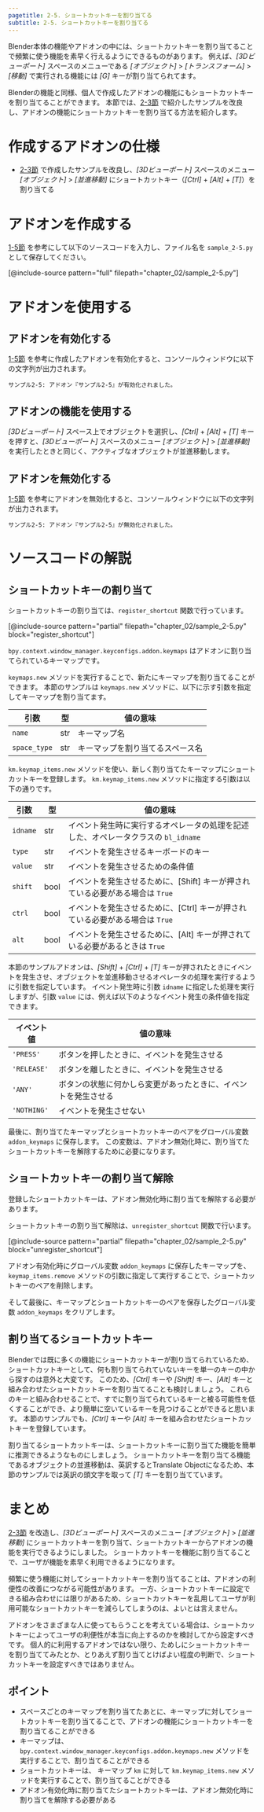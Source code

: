 ```yaml
---
pagetitle: 2-5. ショートカットキーを割り当てる
subtitle: 2-5. ショートカットキーを割り当てる
---
```


Blender本体の機能やアドオンの中には、ショートカットキーを割り当てることで頻繁に使う機能を素早く行えるようにできるものがあります。
例えば、*[3Dビューポート]* スペースのメニューである *[オブジェクト]* > *[トランスフォーム]* > *[移動]* で実行される機能には *[G]* キーが割り当てられてます。

Blenderの機能と同様、個人で作成したアドオンの機能にもショートカットキーを割り当てることができます。
本節では、[2-3節](03_Use_Operator_Property.html) で紹介したサンプルを改良し、アドオンの機能にショートカットキーを割り当てる方法を紹介します。


# 作成するアドオンの仕様

* [2-3節](03_Use_Operator_Property.html) で作成したサンプルを改良し、*[3Dビューポート]* スペースのメニュー *[オブジェクト]* > *[並進移動]* にショートカットキー（*[Ctrl]* + *[Alt]* + *[T]*）を割り当てる


# アドオンを作成する

[1-5節](../chapter_01/05_Install_own_Add-on.html) を参考にして以下のソースコードを入力し、ファイル名を `sample_2-5.py` として保存してください。

[@include-source pattern="full" filepath="chapter_02/sample_2-5.py"]


# アドオンを使用する

## アドオンを有効化する

[1-5節](../chapter_01/05_Install_own_Add-on.html) を参考に作成したアドオンを有効化すると、コンソールウィンドウに以下の文字列が出力されます。

```
サンプル2-5: アドオン『サンプル2-5』が有効化されました。
```


## アドオンの機能を使用する

*[3Dビューポート]* スペース上でオブジェクトを選択し、*[Ctrl]* + *[Alt]* + *[T]* キーを押すと、*[3Dビューポート]* スペースのメニュー *[オブジェクト]* > *[並進移動]* を実行したときと同じく、アクティブなオブジェクトが並進移動します。


## アドオンを無効化する

[1-5節](../chapter_01/05_Install_own_Add-on.html) を参考にアドオンを無効化すると、コンソールウィンドウに以下の文字列が出力されます。

```
サンプル2-5: アドオン『サンプル2-5』が無効化されました。
```


# ソースコードの解説

## ショートカットキーの割り当て

ショートカットキーの割り当ては、`register_shortcut` 関数で行っています。

[@include-source pattern="partial" filepath="chapter_02/sample_2-5.py" block="register_shortcut"]

`bpy.context.window_manager.keyconfigs.addon.keymaps` はアドオンに割り当てられているキーマップです。

`keymaps.new` メソッドを実行することで、新たにキーマップを割り当てることができます。
本節のサンプルは `keymaps.new` メソッドに、以下に示す引数を指定してキーマップを割り当てます。

|引数|型|値の意味|
|---|---|---|
|`name`|str|キーマップ名|
|`space_type`|str|キーマップを割り当てるスペース名|

`km.keymap_items.new` メソッドを使い、新しく割り当てたキーマップにショートカットキーを登録します。
`km.keymap_items.new` メソッドに指定する引数は以下の通りです。

|引数|型|値の意味|
|---|---|---|
|`idname`|str|イベント発生時に実行するオペレータの処理を記述した、オペレータクラスの `bl_idname`|
|`type`|str|イベントを発生させるキーボードのキー|
|`value`|str|イベントを発生させるための条件値|
|`shift`|bool|イベントを発生させるために、[Shift] キーが押されている必要がある場合は `True`|
|`ctrl`|bool|イベントを発生させるために、[Ctrl] キーが押されている必要がある場合は `True`|
|`alt`|bool|イベントを発生させるために、[Alt] キーが押されている必要があるときは `True`|

本節のサンプルアドオンは、*[Shift]* + *[Ctrl]* + *[T]* キーが押されたときにイベントを発生させ、オブジェクトを並進移動させるオペレータの処理を実行するように引数を指定しています。
イベント発生時に引数 `idname` に指定した処理を実行しますが、引数 `value` には、例えば以下のようなイベント発生の条件値を指定できます。

|イベント値|値の意味|
|---|---|
|`'PRESS'`|ボタンを押したときに、イベントを発生させる|
|`'RELEASE'`|ボタンを離したときに、イベントを発生させる|
|`'ANY'`|ボタンの状態に何かしら変更があったときに、イベントを発生させる|
|`'NOTHING'`|イベントを発生させない|

最後に、割り当てたキーマップとショートカットキーのペアをグローバル変数 `addon_keymaps` に保存します。
この変数は、アドオン無効化時に、割り当てたショートカットキーを解除するために必要になります。


## ショートカットキーの割り当て解除

登録したショートカットキーは、アドオン無効化時に割り当てを解除する必要があります。

ショートカットキーの割り当て解除は、`unregister_shortcut` 関数で行います。

[@include-source pattern="partial" filepath="chapter_02/sample_2-5.py" block="unregister_shortcut"]


アドオン有効化時にグローバル変数 `addon_keymaps` に保存したキーマップを、`keymap_items.remove` メソッドの引数に指定して実行することで、ショートカットキーのペアを削除します。

そして最後に、キーマップとショートカットキーのペアを保存したグローバル変数 `addon_keymaps` をクリアします。


## 割り当てるショートカットキー

Blenderでは既に多くの機能にショートカットキーが割り当てられているため、ショートカットキーとして、何も割り当てられていないキーを単一のキーの中から探すのは意外と大変です。
このため、*[Ctrl]* キーや *[Shift]* キー、*[Alt]* キーと組み合わせたショートカットキーを割り当てることも検討しましょう。
これらのキーと組み合わせることで、すでに割り当てられているキーと被る可能性を低くすることができ、より簡単に空いているキーを見つけることができると思います。
本節のサンプルでも、*[Ctrl]* キーや *[Alt]* キーを組み合わせたショートカットキーを登録しています。

割り当てるショートカットキーは、ショートカットキーに割り当てた機能を簡単に推測できるようなものにしましょう。
ショートカットキーを割り当てる機能であるオブジェクトの並進移動は、英訳するとTranslate Objectになるため、本節のサンプルでは英訳の頭文字を取って *[T]* キーを割り当てています。


# まとめ

[2-3節](03_Use_Operator_Property.html) を改造し、*[3Dビューポート]* スペースのメニュー *[オブジェクト]* > *[並進移動]* にショートカットキーを割り当て、ショートカットキーからアドオンの機能を実行できるようにしました。
ショートカットキーを機能に割り当てることで、ユーザが機能を素早く利用できるようになります。

頻繁に使う機能に対してショートカットキーを割り当てることは、アドオンの利便性の改善につながる可能性があります。
一方、ショートカットキーに設定できる組み合わせには限りがあるため、ショートカットキーを乱用してユーザが利用可能なショートカットキーを減らしてしまうのは、よいとは言えません。

アドオンをさまざまな人に使ってもらうことを考えている場合は、ショートカットキーによってユーザの利便性が本当に向上するのかを検討してから設定すべきです。
個人的に利用するアドオンではない限り、ためしにショートカットキーを割り当ててみたとか、とりあえず割り当てとけばよい程度の判断で、ショートカットキーを設定すべきではありません。


## ポイント

* スペースごとのキーマップを割り当てたあとに、キーマップに対してショートカットキーを割り当てることで、アドオンの機能にショートカットキーを割り当てることができる
* キーマップは、`bpy.context.window_manager.keyconfigs.addon.keymaps.new` メソッドを実行することで、割り当てることができる
* ショートカットキーは、 キーマップ `km` に対して `km.keymap_items.new` メソッドを実行することで、割り当てることができる
* アドオン有効化時に割り当てたショートカットキーは、アドオン無効化時に割り当てを解除する必要がある
